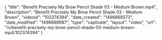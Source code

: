 {
    "title": "Benefit Precisely My Brow Pencil Shade 03 - Medium Brown.mp4",
    "description": "Benefit Precisely My Brow Pencil Shade 03 - Medium Brown",
    "videoid": "102374394",
    "date_created": "1498868573",
    "date_modified": "1498868987",
    "type": "captivate",
    "layout": "video",
    "url": "\/v\/benefit-precisely-my-brow-pencil-shade-03-medium-brown-mp4\/102374394"
}